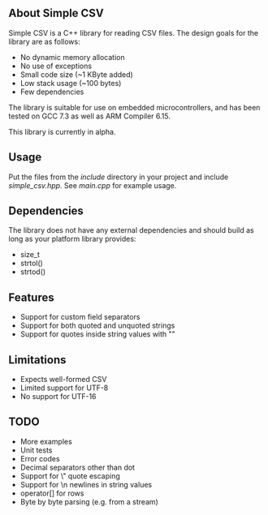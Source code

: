## About Simple CSV

Simple CSV is a C++ library for reading CSV files. The design goals for the library are as follows:

* No dynamic memory allocation
* No use of exceptions
* Small code size (~1 KByte added)
* Low stack usage (~100 bytes)
* Few dependencies

The library is suitable for use on embedded microcontrollers, and has been tested on GCC 7.3 as well as
ARM Compiler 6.15.  

This library is currently in alpha.

## Usage

Put the files from the _include_ directory in your project and include _simple_csv.hpp_. See _main.cpp_ for example
usage.

## Dependencies

The library does not have any external dependencies and should build as long as your platform library provides:

* size_t
* strtol()
* strtod()

## Features

* Support for custom field separators
* Support for both quoted and unquoted strings
* Support for quotes inside string values with ""

## Limitations

* Expects well-formed CSV
* Limited support for UTF-8
* No support for UTF-16

## TODO

* More examples
* Unit tests
* Error codes
* Decimal separators other than dot
* Support for \\" quote escaping
* Support for \\n newlines in string values
* operator[] for rows
* Byte by byte parsing (e.g. from a stream)